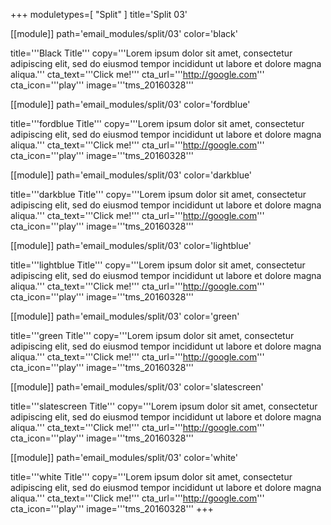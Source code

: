 +++
moduletypes=[ "Split" ]
title='Split 03'

[[module]]
path='email_modules/split/03'
color='black'

title='''Black Title'''
copy='''Lorem ipsum dolor sit amet, consectetur adipiscing elit, sed do eiusmod tempor incididunt ut labore et dolore magna aliqua.'''
cta_text='''Click me!'''
cta_url='''http://google.com'''
cta_icon='''play'''
image='''tms_20160328'''

[[module]]
path='email_modules/split/03'
color='fordblue'

title='''fordblue Title'''
copy='''Lorem ipsum dolor sit amet, consectetur adipiscing elit, sed do eiusmod tempor incididunt ut labore et dolore magna aliqua.'''
cta_text='''Click me!'''
cta_url='''http://google.com'''
cta_icon='''play'''
image='''tms_20160328'''

[[module]]
path='email_modules/split/03'
color='darkblue'

title='''darkblue Title'''
copy='''Lorem ipsum dolor sit amet, consectetur adipiscing elit, sed do eiusmod tempor incididunt ut labore et dolore magna aliqua.'''
cta_text='''Click me!'''
cta_url='''http://google.com'''
cta_icon='''play'''
image='''tms_20160328'''

[[module]]
path='email_modules/split/03'
color='lightblue'

title='''lightblue Title'''
copy='''Lorem ipsum dolor sit amet, consectetur adipiscing elit, sed do eiusmod tempor incididunt ut labore et dolore magna aliqua.'''
cta_text='''Click me!'''
cta_url='''http://google.com'''
cta_icon='''play'''
image='''tms_20160328'''

[[module]]
path='email_modules/split/03'
color='green'

title='''green Title'''
copy='''Lorem ipsum dolor sit amet, consectetur adipiscing elit, sed do eiusmod tempor incididunt ut labore et dolore magna aliqua.'''
cta_text='''Click me!'''
cta_url='''http://google.com'''
cta_icon='''play'''
image='''tms_20160328'''

[[module]]
path='email_modules/split/03'
color='slatescreen'

title='''slatescreen Title'''
copy='''Lorem ipsum dolor sit amet, consectetur adipiscing elit, sed do eiusmod tempor incididunt ut labore et dolore magna aliqua.'''
cta_text='''Click me!'''
cta_url='''http://google.com'''
cta_icon='''play'''
image='''tms_20160328'''

[[module]]
path='email_modules/split/03'
color='white'

title='''white Title'''
copy='''Lorem ipsum dolor sit amet, consectetur adipiscing elit, sed do eiusmod tempor incididunt ut labore et dolore magna aliqua.'''
cta_text='''Click me!'''
cta_url='''http://google.com'''
cta_icon='''play'''
image='''tms_20160328'''
+++